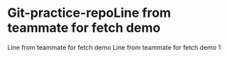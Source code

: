 # Git-practice-repoL i n e   f r o m   t e a m m a t e   f o r   f e t c h   d e m o  
 L i n e   f r o m   t e a m m a t e   f o r   f e t c h   d e m o  
 L i n e   f r o m   t e a m m a t e   f o r   f e t c h   d e m o   1  
 